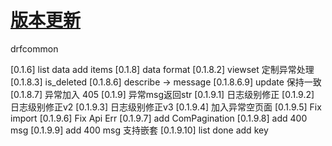 # [版本更新](https://github.com/pydtools/drfcommon/blob/main/CHANGELOG.md)
drfcommon

[0.1.6] list data add items 
[0.1.8] data format
[0.1.8.2] viewset 定制异常处理
[0.1.8.3] is_deleted
[0.1.8.6] describe -> message
[0.1.8.6.9] update 保持一致
[0.1.8.7] 异常加入 405
[0.1.9] 异常msg返回str
[0.1.9.1] 日志级别修正
[0.1.9.2] 日志级别修正v2
[0.1.9.3] 日志级别修正v3
[0.1.9.4] 加入异常空页面
[0.1.9.5] Fix import
[0.1.9.6] Fix Api Err
[0.1.9.7] add ComPagination
[0.1.9.8] add 400 msg
[0.1.9.9] add 400 msg 支持嵌套
[0.1.9.10] list done add key
